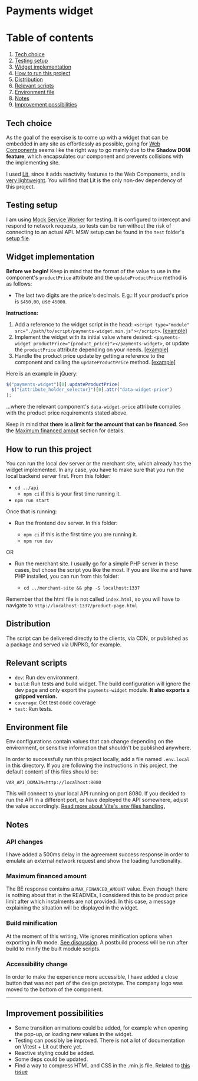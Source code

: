 # Payments widget

# Table of contents

1. [Tech choice](#tech-choice)
2. [Testing setup](#testing-setup)
3. [Widget implementation](#widget-implementation)
4. [How to run this project](#how-to-run-this-project)
5. [Distribution](#distribution)
6. [Relevant scripts](#relevant-scripts)
7. [Environment file](#environment-file)
8. [Notes](#notes)
9. [Improvement possibilities](#improvement-possibilities)

## Tech choice

As the goal of the exercise is to come up with a widget that can be embedded in any site as effortlessly as possible, going for [Web Components](https://developer.mozilla.org/en-US/docs/Web/Web_Components) seems like the right way to go mainly due to the **Shadow DOM feature**, which encapsulates our component and prevents collisions with the implementing site.

I used [Lit](https://lit.dev/), since it adds reactivity features to the Web Components, and is [very lightweight](https://blog.logrocket.com/lit-vs-react-comparison-guide/#:~:text=Lit%20has%20a%20minified%20memory,other%20cool%20features%2C%20as%20well.).
You will find that Lit is the only non-dev dependency of this project.

## Testing setup

I am using [Mock Service Worker](https://mswjs.io/) for testing. It is configured to intercept and respond to network requests, so tests can be run without the risk of connecting to an actual API.
MSW setup can be found in the `test` folder's [setup file](https://github.com/martenhc/payments-widget/blob/development/widget/test/setup.ts).

## Widget implementation

**Before we begin!**
Keep in mind that the format of the value to use in the component's `productPrice` attribute and the `updateProductPrice` method is as follows:

- The last two digits are the price's decimals. E.g.: If your product's price is `$450,00`, use `45000`.

**Instructions:**

1. Add a reference to the widget script in the head: `<script type="module" src="./path/to/script/payments-widget.min.js"></script>`. [[example]](https://github.com/martenhc/payments-widget/blob/development/merchant-site/product-page.html#L13)
2. Implement the widget with its initial value where desired: `<payments-widget productPrice="{product_price}"></payments-widget>`, or update the `productPrice` attribute depending on your needs. [[example]](https://github.com/martenhc/payments-widget/blob/development/merchant-site/product-page.html#L76)
3. Handle the product price update by getting a reference to the component and calling the `updateProductPrice` method. [[example]](https://github.com/martenhc/payments-widget/blob/development/merchant-site/main.js#L15)

Here is an example in jQuery:

```javascript
$("payments-widget")[0].updateProductPrice(
  $("{attribute_holder_selector}")[0].attr("data-widget-price")
);
```

...where the relevant component's `data-widget-price` attribute complies with the product price requirements stated above. [<example>](https://github.com/martenhc/payments-widget/blob/development/merchant-site/product-page.html#L52)

Keep in mind that **there is a limit for the amount that can be financed**.
See the [Maximum financed amout](#maximum-financed-amount) section for details.

## How to run this project

You can run the local dev server or the merchant site, which already has the widget implemented.
In any case, you have to make sure that you run the local backend server first.
From this folder:

- `cd ../api`
  - `npm ci` if this is your first time running it.
- `npm run start`

Once that is running:

- Run the frontend dev server. In this folder:

  - `npm ci` if this is the first time you are running it.
  - `npm run dev`

OR

- Run the merchant site. I usually go for a simple PHP server in these cases, but chose the script you like the most. If you are like me and have PHP installed, you can run from this folder:

  - `cd ../merchant-site && php -S localhost:1337`

Remember that the html file is not called `index.html`, so you will have to navigate to `http://localhost:1337/product-page.html`

## Distribution

The script can be delivered directly to the clients, via CDN, or published as a package and served via UNPKG, for example.

## Relevant scripts

- `dev`: Run dev environment.
- `build`: Run tests and build widget. The build configuration will ignore the dev page and only export the `payments-widget` module. **It also exports a gzipped version.**
- `coverage`: Get test code coverage
- `test`: Run tests.

## Environment file

Env configurations contain values that can change depending on the environment, or sensitive information that shouldn't be published anywhere.

In order to successfully run this project locally, add a file named `.env.local` in this directory.
If you are following the instructions in this project, the default content of this files should be:

`VAR_API_DOMAIN=http://localhost:8080`

This will connect to your local API running on port 8080. If you decided to run the API in a different port, or have deployed the API somewhere, adjust the value accordingly.
[Read more about Vite's .env files handling.](https://vitejs.dev/guide/env-and-mode.html#env-files)

## Notes

### API changes

I have added a 500ms delay in the agreement success response in order to emulate an external network request and show the loading functionality.

### Maximum financed amount

The BE response contains a `MAX_FINANCED_AMOUNT` value. Even though there is nothing about that in the READMEs, I considered this to be product price limit after which instalments are not provided. In this case, a message explaining the situation will be displayed in the widget.

### Build minification

At the moment of this writing, Vite ignores minification options when exporting in _lib_ mode. [See discussion](https://github.com/vitejs/vite/issues/6555).
A postbuild process will be run after build to minify the built module scripts.

### Accessibility change

In order to make the experience more accessible, I have added a close button that was not part of the design prototype.
The company logo was moved to the bottom of the component.

---

## Improvement possibilities

- Some transition animations could be added, for example when opening the pop-up, or loading new values in the widget.
- Testing can possibly be improved. There is not a lot of documentation on Vitest + Lit out there yet.
- Reactive styling could be added.
- Some deps could be updated.
- Find a way to compress HTML and CSS in the .min.js file. Related to [this issue](#build-minification)
